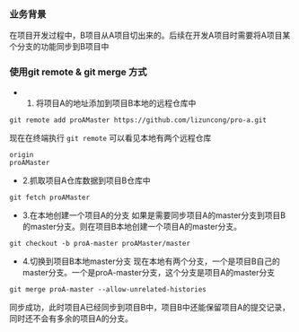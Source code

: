 ### 业务背景
在项目开发过程中，B项目从A项目切出来的。后续在开发A项目时需要将A项目某个分支的功能同步到B项目中


### 使用git remote & git merge 方式
- 1. 将项目A的地址添加到项目B本地的远程仓库中
```shell
git remote add proAMaster https://github.com/lizuncong/pro-a.git
```
现在在终端执行 `git remote` 可以看见本地有两个远程仓库
```shell
origin
proAMaster
```
- 2.抓取项目A仓库数据到项目B仓库中
```shell
git fetch proAMaster
```
- 3.在本地创建一个项目A的分支
如果是需要同步项目A的master分支到项目B的master分支。则在项目B本地创建一个项目A的master分支。
```shell
git checkout -b proA-master proAMaster/master
```
- 4.切换到项目B本地master分支
现在本地有两个分支，一个是项目B自己的master分支。一个是proA-master分支，这个分支是项目A的master分支
```shell
git merge proA-master --allow-unrelated-histories
```
同步成功，此时项目A已经同步到项目B中，项目B中还能保留项目A的提交记录，同时还不会有多余的项目A的分支。

